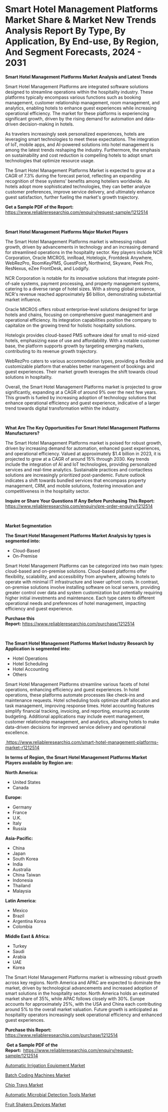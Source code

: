 <p><h1>Smart Hotel Management Platforms Market Share & Market New Trends Analysis Report By Type, By Application, By End-use, By Region, And Segment Forecasts, 2024 - 2031</h1></p><p><strong>Smart Hotel Management Platforms Market Analysis and Latest Trends</strong></p>
<p><p>Smart Hotel Management Platforms are integrated software solutions designed to streamline operations within the hospitality industry. These platforms typically encompass various functions such as booking management, customer relationship management, room management, and analytics, enabling hotels to enhance guest experiences while increasing operational efficiency. The market for these platforms is experiencing significant growth, driven by the rising demand for automation and data-driven decision-making in hotels.</p><p>As travelers increasingly seek personalized experiences, hotels are leveraging smart technologies to meet these expectations. The integration of IoT, mobile apps, and AI-powered solutions into hotel management is among the latest trends reshaping the industry. Furthermore, the emphasis on sustainability and cost reduction is compelling hotels to adopt smart technologies that optimize resource usage.</p><p>The Smart Hotel Management Platforms Market is expected to grow at a CAGR of 7.3% during the forecast period, reflecting an expanding recognition of these systems' benefits among hoteliers worldwide. As hotels adopt more sophisticated technologies, they can better analyze customer preferences, improve service delivery, and ultimately enhance guest satisfaction, further fueling the market's growth trajectory.</p></p>
<p><strong>Get a Sample PDF of the Report:&nbsp;</strong> <a href="https://www.reliableresearchiq.com/enquiry/request-sample/1212514?utm_campaign=104&utm_medium=2&utm_source=Github&utm_content=ia&utm_term=06102024&utm_id=smart-hotel-management-platforms">https://www.reliableresearchiq.com/enquiry/request-sample/1212514</a></p>
<p>&nbsp;</p>
<p><strong>Smart Hotel Management Platforms Major Market Players</strong></p>
<p><p>The Smart Hotel Management Platforms market is witnessing robust growth, driven by advancements in technology and an increasing demand for streamlined operations in the hospitality sector. Key players include NCR Corporation, Oracle MICROS, innRoad, Hotelogix, Frontdesk Anywhere, WebRezPro, RoomKeyPMS, GuestPoint, Northwind, Skyware, Peek Pro, ResNexus, eZee FrontDesk, and Lodgify.</p><p>NCR Corporation is notable for its innovative solutions that integrate point-of-sale systems, payment processing, and property management systems, catering to a diverse range of hotel sizes. With a strong global presence, NCR's revenue reached approximately $6 billion, demonstrating substantial market influence.</p><p>Oracle MICROS offers robust enterprise-level solutions designed for large hotels and chains, focusing on comprehensive guest management and operational efficiency. Its integration capabilities position the company to capitalize on the growing trend for holistic hospitality solutions.</p><p>Hotelogix provides cloud-based PMS software ideal for small to mid-sized hotels, emphasizing ease of use and affordability. With a notable customer base, the platform supports growth by targeting emerging markets, contributing to its revenue growth trajectory.</p><p>WebRezPro caters to various accommodation types, providing a flexible and customizable platform that enables better management of bookings and guest experiences. Their market growth leverages the shift towards cloud solutions in hospitality.</p><p>Overall, the Smart Hotel Management Platforms market is projected to grow significantly, expanding at a CAGR of around 9% over the next few years. This growth is fueled by increasing adoption of technology solutions that enhance operational efficiency and guest experience, indicative of a larger trend towards digital transformation within the industry.</p></p>
<p>&nbsp;</p>
<p><strong>What Are The Key Opportunities For Smart Hotel Management Platforms Manufacturers?</strong></p>
<p><p>The Smart Hotel Management Platforms market is poised for robust growth, driven by increasing demand for automation, enhanced guest experiences, and operational efficiency. Valued at approximately $1.4 billion in 2023, it is projected to grow at a CAGR of around 15% through 2030. Key trends include the integration of AI and IoT technologies, providing personalized services and real-time analytics. Sustainable practices and contactless solutions are increasingly prioritized post-pandemic. Future outlook indicates a shift towards bundled services that encompass property management, CRM, and mobile solutions, fostering innovation and competitiveness in the hospitality sector.</p></p>
<p><strong>Inquire or Share Your Questions If Any Before Purchasing This Report:</strong> <a href="https://www.reliableresearchiq.com/enquiry/pre-order-enquiry/1212514?utm_campaign=104&utm_medium=2&utm_source=Github&utm_content=ia&utm_term=06102024&utm_id=smart-hotel-management-platforms">https://www.reliableresearchiq.com/enquiry/pre-order-enquiry/1212514</a></p>
<p>&nbsp;</p>
<p><strong>Market Segmentation</strong></p>
<p><strong>The Smart Hotel Management Platforms Market Analysis by types is segmented into:</strong></p>
<p><ul><li>Cloud-Based</li><li>On-Premise</li></ul></p>
<p><p>Smart Hotel Management Platforms can be categorized into two main types: cloud-based and on-premise solutions. Cloud-based platforms offer flexibility, scalability, and accessibility from anywhere, allowing hotels to operate with minimal IT infrastructure and lower upfront costs. In contrast, on-premise solutions involve installing software on local servers, providing greater control over data and system customization but potentially requiring higher initial investments and maintenance. Each type caters to different operational needs and preferences of hotel management, impacting efficiency and guest experience.</p></p>
<p><strong>Purchase this Report:&nbsp;</strong><a href="https://www.reliableresearchiq.com/purchase/1212514?utm_campaign=104&utm_medium=2&utm_source=Github&utm_content=ia&utm_term=06102024&utm_id=smart-hotel-management-platforms">https://www.reliableresearchiq.com/purchase/1212514</a></p>
<p>&nbsp;</p>
<p><strong>The Smart Hotel Management Platforms Market Industry Research by Application is segmented into:</strong></p>
<p><ul><li>Hotel Operations</li><li>Hotel Scheduling</li><li>Hotel Accounting</li><li>Others</li></ul></p>
<p><p>Smart Hotel Management Platforms streamline various facets of hotel operations, enhancing efficiency and guest experiences. In hotel operations, these platforms automate processes like check-ins and maintenance requests. Hotel scheduling tools optimize staff allocation and task management, improving response times. Hotel accounting features simplify financial tracking, invoicing, and reporting, ensuring accurate budgeting. Additional applications may include event management, customer relationship management, and analytics, allowing hotels to make data-driven decisions for improved service delivery and operational excellence.</p></p>
<p><a href="https://www.reliableresearchiq.com/smart-hotel-management-platforms-market-r1212514?utm_campaign=104&utm_medium=2&utm_source=Github&utm_content=ia&utm_term=06102024&utm_id=smart-hotel-management-platforms">&nbsp;https://www.reliableresearchiq.com/smart-hotel-management-platforms-market-r1212514</a></p>
<p><strong>In terms of Region, the Smart Hotel Management Platforms Market Players available by Region are:</strong></p>
<p>
    <p> <strong> North America: </strong>
        <ul>
            <li>United States</li>
            <li>Canada</li>
        </ul>
        </p> 
    <p> <strong> Europe: </strong>
        <ul>
            <li>Germany</li>
            <li>France</li>
            <li>U.K.</li>
            <li>Italy</li>
            <li>Russia</li>
        </ul>
        </p> 
    <p> <strong> Asia-Pacific: </strong>
        <ul>
            <li>China</li>
            <li>Japan</li>
            <li>South Korea</li>
            <li>India</li>
            <li>Australia</li>
            <li>China Taiwan</li>
            <li>Indonesia</li>
            <li>Thailand</li>
            <li>Malaysia</li>
        </ul>
        </p> 
    <p> <strong> Latin America: </strong>
        <ul>
            <li>Mexico</li>
            <li>Brazil</li>
            <li>Argentina Korea</li>
            <li>Colombia</li>
        </ul>
        </p> 
    <p> <strong> Middle East & Africa: </strong>
        <ul>
            <li>Turkey</li>
            <li>Saudi</li>
            <li>Arabia</li>
            <li>UAE</li>
            <li>Korea</li>
        </ul>
    </p>
    </p>
<p><p>The Smart Hotel Management Platforms market is witnessing robust growth across key regions. North America and APAC are expected to dominate the market, driven by technological advancements and increased adoption of smart solutions in the hospitality sector. North America holds an estimated market share of 35%, while APAC follows closely with 30%. Europe accounts for approximately 25%, with the USA and China each contributing around 5% to the overall market valuation. Future growth is anticipated as hospitality operators increasingly seek operational efficiency and enhanced guest experiences.</p></p>
<p><strong>Purchase this Report: </strong><a href="https://www.reliableresearchiq.com/purchase/1212514?utm_campaign=104&utm_medium=2&utm_source=Github&utm_content=ia&utm_term=06102024&utm_id=smart-hotel-management-platforms">https://www.reliableresearchiq.com/purchase/1212514</a></p>
<p>&nbsp;<strong>Get a Sample PDF of the Report:&nbsp;&nbsp;</strong><a href="https://www.reliableresearchiq.com/enquiry/request-sample/1212514?utm_campaign=104&utm_medium=2&utm_source=Github&utm_content=ia&utm_term=06102024&utm_id=smart-hotel-management-platforms">https://www.reliableresearchiq.com/enquiry/request-sample/1212514</a></p>
<p><strong></strong></p>
<p><p><a href="https://www.linkedin.com/pulse/global-automatic-irrigation-equipment-market-trends-forecasts-nuole?utm_campaign=104&utm_medium=2&utm_source=Github&utm_content=ia&utm_term=06102024&utm_id=smart-hotel-management-platforms">Automatic Irrigation Equipment Market</a></p><p><a href="https://www.linkedin.com/pulse/future-batch-coding-machines-market-global-forecast-trends-2024-iyzee?utm_campaign=104&utm_medium=2&utm_source=Github&utm_content=ia&utm_term=06102024&utm_id=smart-hotel-management-platforms">Batch Coding Machines Market</a></p><p><a href="https://issuu.com/reportprime-2/docs/chip-trays-market-size-2030.pptx_b5cb46cb55d03a?utm_campaign=104&utm_medium=2&utm_source=Github&utm_content=ia&utm_term=06102024&utm_id=smart-hotel-management-platforms">Chip Trays Market</a></p><p><a href="https://github.com/darientvns/Market-Research-Report-List-1/blob/main/automatic-microbial-detection-tools-market.md?utm_campaign=104&utm_medium=2&utm_source=Github&utm_content=ia&utm_term=06102024&utm_id=smart-hotel-management-platforms">Automatic Microbial Detection Tools Market</a></p><p><a href="https://github.com/ardellegief/Market-Research-Report-List-1/blob/main/fruit-shakers-devices-market.md?utm_campaign=104&utm_medium=2&utm_source=Github&utm_content=ia&utm_term=06102024&utm_id=smart-hotel-management-platforms">Fruit Shakers Devices Market</a></p></p>